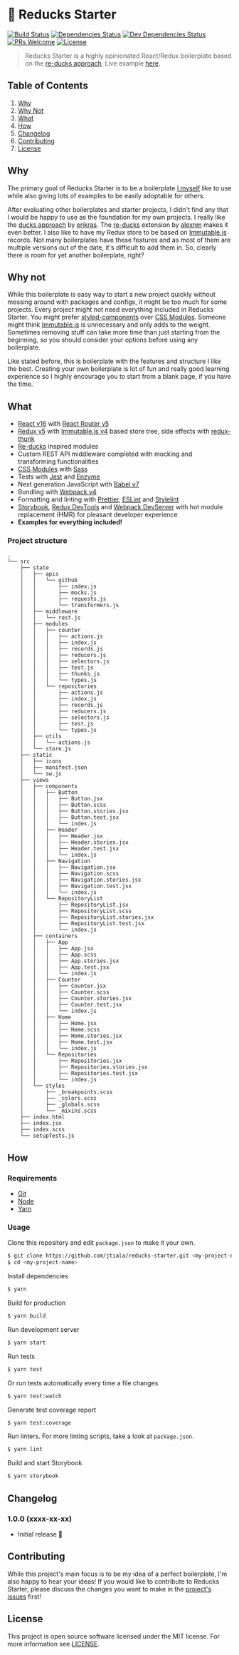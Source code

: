 # 🦆 Reducks Starter

[![Build Status][build-status-badge]][build-status]
[![Dependencies Status][dependencies-status-badge]][dependencies-status]
[![Dev Dependencies Status][devdependencies-status-badge]][devdependencies-status]
[![PRs Welcome][prs-badge]][contributing]
[![License][license-badge]](license)

> Reducks Starter is a highly opinionated React/Redux boilerplate based on the [re-ducks approach][re-ducks]. Live example [here][example].

## Table of Contents

1. [Why](#why)
2. [Why Not](#why-not)
3. [What](#what)
4. [How](#how)
5. [Changelog](#changelog)
6. [Contributing](#contributing)
7. [License](#license)

## Why

The primary goal of Reducks Starter is to be a boilerplate [I myself][jtiala] like to use while also giving lots of examples to be easily adoptable for others.

After evaluating other boilerplates and starter projects, I didn't find any that I would be happy to use as the foundation for my own projects. I really like the [ducks approach][ducks] by [erikras][erikras]. The [re-ducks][re-ducks] extension by [alexnm][alexnm] makes it even better. I also like to have my Redux store to be based on [Immutable.js][immutable] records. Not many boilerplates have these features and as most of them are multiple versions out of the date, it's difficult to add them in. So, clearly there is room for yet another boilerplate, right?

## Why not

While this boilerplate is easy way to start a new project quickly without messing around with packages and configs, it might be too much for some projects. Every project might not need everything included in Reducks Starter. You might prefer [styled-components][styled-components] over [CSS Modules][css-modules]. Someone might think [Immutable.js][immutable] is unnecessary and only adds to the weight. Sometimes removing stuff can take more time than just starting from the beginning, so you should consider your options before using any boilerplate.

Like stated before, this is boilerplate with the features and structure I like the best. Creating your own boilerplate is lot of fun and really good learning experience so I highly encourage you to start from a blank page, if you have the time.

## What

- [React v16][react] with [React Router v5][react-router]
- [Redux v5][redux] with [Immutable.js v4][immutable] based store tree, side effects with [redux-thunk][redux-thunk]
- [Re-ducks][re-ducks] inspired modules
- Custom REST API middleware completed with mocking and transforming functionalities
- [CSS Modules][css-modules] with [Sass][sass]
- Tests with [Jest][jest] and [Enzyme][enzyme]
- Next generation JavaScript with [Babel v7][babel]
- Bundling with [Webpack v4][webpack]
- Formatting and linting with [Prettier][prettier], [ESLint][eslint] and [Stylelint][stylelint]
- [Storybook][storybook], [Redux DevTools][redux-dev-tools] and [Webpack DevServer][webpack-dev-server] with hot module replacement (HMR) for pleasant developer experience
- **Examples for everything included!**

### Project structure

<!--
To generate this, use
tree --dirsfirst -I 'node_modules|coverage|LICENSE|README.md|*config.js|package.json|yarn.lock|*.png|*.ico'
-->

```
.
└── src
    ├── state
    │   ├── apis
    │   │   └── github
    │   │       ├── index.js
    │   │       ├── mocks.js
    │   │       ├── requests.js
    │   │       └── transformers.js
    │   ├── middleware
    │   │   └── rest.js
    │   ├── modules
    │   │   ├── counter
    │   │   │   ├── actions.js
    │   │   │   ├── index.js
    │   │   │   ├── records.js
    │   │   │   ├── reducers.js
    │   │   │   ├── selectors.js
    │   │   │   ├── test.js
    │   │   │   ├── thunks.js
    │   │   │   └── types.js
    │   │   └── repositories
    │   │       ├── actions.js
    │   │       ├── index.js
    │   │       ├── records.js
    │   │       ├── reducers.js
    │   │       ├── selectors.js
    │   │       ├── test.js
    │   │       └── types.js
    │   ├── utils
    │   │   └── actions.js
    │   └── store.js
    ├── static
    │   ├── icons
    │   ├── manifest.json
    │   └── sw.js
    ├── views
    │   ├── components
    │   │   ├── Button
    │   │   │   ├── Button.jsx
    │   │   │   ├── Button.scss
    │   │   │   ├── Button.stories.jsx
    │   │   │   ├── Button.test.jsx
    │   │   │   └── index.js
    │   │   ├── Header
    │   │   │   ├── Header.jsx
    │   │   │   ├── Header.stories.jsx
    │   │   │   ├── Header.test.jsx
    │   │   │   └── index.js
    │   │   ├── Navigation
    │   │   │   ├── Navigation.jsx
    │   │   │   ├── Navigation.scss
    │   │   │   ├── Navigation.stories.jsx
    │   │   │   ├── Navigation.test.jsx
    │   │   │   └── index.js
    │   │   └── RepositoryList
    │   │       ├── RepositoryList.jsx
    │   │       ├── RepositoryList.scss
    │   │       ├── RepositoryList.stories.jsx
    │   │       ├── RepositoryList.test.jsx
    │   │       └── index.js
    │   ├── containers
    │   │   ├── App
    │   │   │   ├── App.jsx
    │   │   │   ├── App.scss
    │   │   │   ├── App.stories.jsx
    │   │   │   ├── App.test.jsx
    │   │   │   └── index.js
    │   │   ├── Counter
    │   │   │   ├── Counter.jsx
    │   │   │   ├── Counter.scss
    │   │   │   ├── Counter.stories.jsx
    │   │   │   ├── Counter.test.jsx
    │   │   │   └── index.js
    │   │   ├── Home
    │   │   │   ├── Home.jsx
    │   │   │   ├── Home.scss
    │   │   │   ├── Home.stories.jsx
    │   │   │   ├── Home.test.jsx
    │   │   │   └── index.js
    │   │   └── Repositories
    │   │       ├── Repositories.jsx
    │   │       ├── Repositories.stories.jsx
    │   │       ├── Repositories.test.jsx
    │   │       └── index.js
    │   └── styles
    │       ├── _breakpoints.scss
    │       ├── _colors.scss
    │       ├── _globals.scss
    │       └── _mixins.scss
    ├── index.html
    ├── index.jsx
    ├── index.scss
    └── setupTests.js
```

## How

### Requirements

- [Git][git]
- [Node][node]
- [Yarn][yarn]

### Usage

Clone this repository and edit `package.json` to make it your own.

```bash
$ git clone https://github.com/jtiala/reducks-starter.git <my-project-name>
$ cd <my-project-name>
```

Install dependencies

```bash
$ yarn
```

Build for production

```bash
$ yarn build
```

Run development server

```bash
$ yarn start
```

Run tests

```bash
$ yarn test
```

Or run tests automatically every time a file changes

```bash
$ yarn test:watch
```

Generate test coverage report

```bash
$ yarn test:coverage
```

Run linters. For more linting scripts, take a look at `package.json`.

```bash
$ yarn lint
```

Build and start Storybook

```bash
$ yarn storybook
```

## Changelog

### 1.0.0 (xxxx-xx-xx)

- Initial release 🎉

## Contributing

While this project's main focus is to be my idea of a perfect boilerplate, I'm also happy to hear your ideas! If you would like to contribute to Reducks Starter, please discuss the changes you want to make in the [project's issues][issues] first!

## License

This project is open source software licensed under the MIT license. For more information see [LICENSE][license].

[build-status]: https://travis-ci.com/jtiala/reducks-starter
[build-status-badge]: https://travis-ci.com/jtiala/reducks-starter.svg?branch=master
[dependencies-status]: https://david-dm.org/jtiala/reducks-starter
[dependencies-status-badge]: https://img.shields.io/david/jtiala/reducks-starter.svg
[devdependencies-status]: https://david-dm.org/jtiala/reducks-starter?type=dev
[devdependencies-status-badge]: https://img.shields.io/david/dev/jtiala/reducks-starter.svg
[contributing]: #contributing
[prs-badge]: https://img.shields.io/badge/prs-welcome-blue.svg
[license]: https://github.com/jtiala/reducks-starter/blob/master/LICENSE
[license-badge]: https://img.shields.io/badge/license-MIT-blue.svg
[example]: https://jtiala.github.io/reducks-starter/
[ducks]: https://github.com/erikras/ducks-modular-redux
[erikras]: https://github.com/erikras
[re-ducks]: https://github.com/alexnm/re-ducks
[alexnm]: https://github.com/alexnm
[jtiala]: https://github.com/jtiala
[react]: https://reactjs.org/
[redux]: https://redux.js.org/
[immutable]: https://facebook.github.io/immutable-js/
[redux-thunk]: https://github.com/reduxjs/redux-thunk
[react-router]: https://github.com/ReactTraining/react-router
[css-modules]: https://github.com/css-modules/css-modules
[sass]: https://sass-lang.com/
[jest]: https://jestjs.io/
[enzyme]: https://github.com/airbnb/enzyme
[babel]: https://babeljs.io/
[webpack]: https://webpack.js.org/
[prettier]: https://prettier.io/
[eslint]: https://eslint.org/
[stylelint]: https://stylelint.io/
[storybook]: https://storybook.js.org/
[redux-dev-tools]: http://extension.remotedev.io/
[webpack-dev-server]: https://webpack.js.org/configuration/dev-server/
[styled-components]: https://www.styled-components.com/
[git]: https://git-scm.com/
[node]: https://nodejs.org/
[yarn]: https://yarnpkg.com/
[issues]: https://github.com/jtiala/reducks-starter/issues
